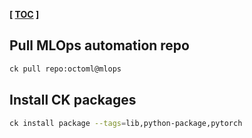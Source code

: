 **[ [TOC](../README.md) ]**

## Pull MLOps automation repo

```bash
ck pull repo:octoml@mlops
```

## Install CK packages

```bash
ck install package --tags=lib,python-package,pytorch
```